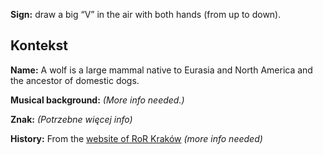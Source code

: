 **Sign:** draw a big “V” in the air with both hands (from up to down).

## Kontekst

**Name:** A wolf is a large mammal native to Eurasia and North America and the
ancestor of domestic dogs.

**Musical background:** *(More info needed.)*

**Znak:** *(Potrzebne więcej info)*

**History:** From the [website of RoR
Kraków](https://sambaka.wordpress.com/rytmy/) *(more info needed)*
